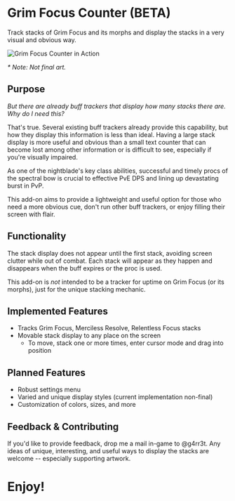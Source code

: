 # Grim Focus Counter (BETA)

Track stacks of Grim Focus and its morphs and display 
the stacks in a very visual and obvious way.

![Grim Focus Counter in Action](GrimFocusCounter.gif)

_* Note: Not final art._

## Purpose
_But there are already buff trackers that display how many 
stacks there are. Why do I need this?_

That's true. Several existing buff trackers already provide 
this capability, but how they display this information is less 
than ideal. Having a large stack display is more useful and 
obvious than a small text counter that can become lost among
other information or is difficult to see, especially if you're 
visually impaired.

As one of the nightblade's key class abilities, 
successful and timely procs of the spectral bow is crucial 
to effective PvE DPS and lining up devastating burst in PvP.

This add-on aims to provide a lightweight and useful option 
for those who need a more obvious cue, don't run other buff 
trackers, or enjoy filling their screen with flair.

## Functionality
The stack display does not appear until the first stack, 
avoiding screen clutter while out of combat. Each stack will 
appear as they happen and disappears when the buff expires or
the proc is used.

This add-on is _not_ intended to be a tracker for uptime on 
Grim Focus (or its morphs), just for the unique stacking mechanic.

## Implemented Features
- Tracks Grim Focus, Merciless Resolve, Relentless Focus stacks
- Movable stack display to any place on the screen
	- To move, stack one or more times, enter cursor mode and drag into position

## Planned Features
- Robust settings menu
- Varied and unique display styles (current implementation non-final)
- Customization of colors, sizes, and more

## Feedback & Contributing
If you'd like to provide feedback, drop me a mail in-game to
@g4rr3t. Any ideas of unique, interesting, and useful ways to 
display the stacks are welcome -- especially supporting artwork.

# Enjoy!
